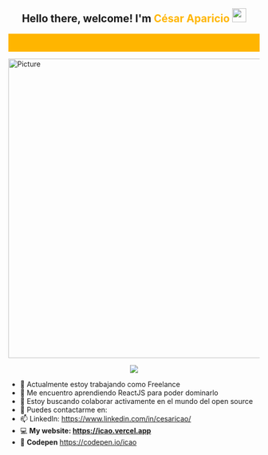 <h2 align="center">
  Hello there, welcome!   I'm <span style="color:#FFB500;font-weight:bold">César Aparicio</span>
  <img src="https://media.giphy.com/media/hvRJCLFzcasrR4ia7z/giphy.gif" width="28">
</h2>

<div style="border:2px solid #FFB500;margin:10px auto; background-color:#FFB500;height:32px">
</div>

<img src="https://64.media.tumblr.com/90174ed3482ca8180918506ca239f535/aaae0e7494f57993-58/s540x810/88fc6886c38bb2fdb1669a61cd38aeeb45f24730.gifv" 
        alt="Picture" 
        width="800" 
        height="600" 
        style="display: block; margin: 0 auto" />

<!-- https://readme-typing-svg.herokuapp.com/demo/ -->
<!-- [![Typing SVG](https://readme-typing-svg.herokuapp.com?font=Cascadia+Code&size=24&duration=5500&color=FF3366&center=true&vCenter=true&width=640&lines=I'm+Front+End+Developer;And+a+lover+of+web+design;Always+in+constant+learning;I+like+to+mix+design+with+technology)](https://git.io/typing-svg) -->
<p align="center">
  <a href="https://github.com/DenverCoder1/readme-typing-svg"><img src="https://readme-typing-svg.herokuapp.com?font=Cascadia+Code&size=24&duration=5500&color=FFB500&center=true&vCenter=true&width=640&lines=I'm+Front+End+Developer;And+a+lover+of+web+design;Always+in+constant+learning;I+like+to+mix+design+with+technology"></a>
</p>

- 🔭 Actualmente estoy trabajando como Freelance
- 🌱 Me encuentro aprendiendo ReactJS para poder dominarlo
- 👯 Estoy buscando colaborar activamente en el mundo del open source
- 💬 Puedes contactarme en:
- 📫 LinkedIn: <https://www.linkedin.com/in/cesaricao/>
- 💻 **My website: <https://icao.vercel.app>**
- 🤯 **Codepen** <https://codepen.io/icao>
